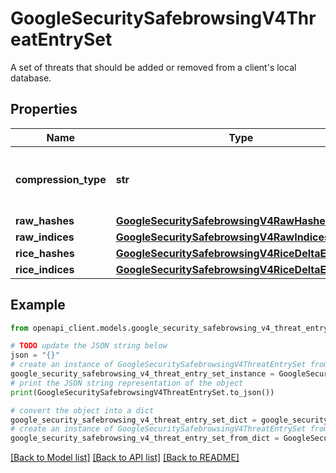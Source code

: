 # GoogleSecuritySafebrowsingV4ThreatEntrySet

A set of threats that should be added or removed from a client's local database.

## Properties

Name | Type | Description | Notes
------------ | ------------- | ------------- | -------------
**compression_type** | **str** | The compression type for the entries in this set. | [optional] 
**raw_hashes** | [**GoogleSecuritySafebrowsingV4RawHashes**](GoogleSecuritySafebrowsingV4RawHashes.md) |  | [optional] 
**raw_indices** | [**GoogleSecuritySafebrowsingV4RawIndices**](GoogleSecuritySafebrowsingV4RawIndices.md) |  | [optional] 
**rice_hashes** | [**GoogleSecuritySafebrowsingV4RiceDeltaEncoding**](GoogleSecuritySafebrowsingV4RiceDeltaEncoding.md) |  | [optional] 
**rice_indices** | [**GoogleSecuritySafebrowsingV4RiceDeltaEncoding**](GoogleSecuritySafebrowsingV4RiceDeltaEncoding.md) |  | [optional] 

## Example

```python
from openapi_client.models.google_security_safebrowsing_v4_threat_entry_set import GoogleSecuritySafebrowsingV4ThreatEntrySet

# TODO update the JSON string below
json = "{}"
# create an instance of GoogleSecuritySafebrowsingV4ThreatEntrySet from a JSON string
google_security_safebrowsing_v4_threat_entry_set_instance = GoogleSecuritySafebrowsingV4ThreatEntrySet.from_json(json)
# print the JSON string representation of the object
print(GoogleSecuritySafebrowsingV4ThreatEntrySet.to_json())

# convert the object into a dict
google_security_safebrowsing_v4_threat_entry_set_dict = google_security_safebrowsing_v4_threat_entry_set_instance.to_dict()
# create an instance of GoogleSecuritySafebrowsingV4ThreatEntrySet from a dict
google_security_safebrowsing_v4_threat_entry_set_from_dict = GoogleSecuritySafebrowsingV4ThreatEntrySet.from_dict(google_security_safebrowsing_v4_threat_entry_set_dict)
```
[[Back to Model list]](../README.md#documentation-for-models) [[Back to API list]](../README.md#documentation-for-api-endpoints) [[Back to README]](../README.md)


